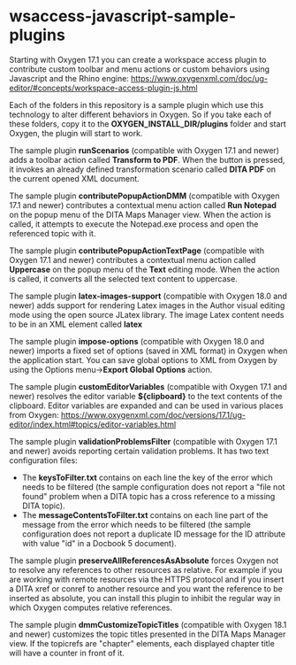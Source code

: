 # wsaccess-javascript-sample-plugins

Starting with Oxygen 17.1 you can create a workspace access plugin to contribute custom toolbar and menu actions or custom behaviors using Javascript and the Rhino engine:
https://www.oxygenxml.com/doc/ug-editor/#concepts/workspace-access-plugin-js.html

Each of the folders in this repository is a sample plugin which use this technology to alter different behaviors in Oxygen. So if you take each of these folders, copy it to the **OXYGEN_INSTALL_DIR/plugins** folder and start Oxygen, the plugin will start to work.

The sample plugin **runScenarios** (compatible with Oxygen 17.1 and newer) adds a toolbar action called **Transform to PDF**. When the button is pressed, it invokes an already defined transformation scenario called **DITA PDF** on the current opened XML document.

The sample plugin **contributePopupActionDMM** (compatible with Oxygen 17.1 and newer) contributes a contextual menu action called **Run Notepad** on the popup menu of the DITA Maps Manager view. When the action is called, it attempts to execute the Notepad.exe process and open the referenced topic with it.

The sample plugin **contributePopupActionTextPage** (compatible with Oxygen 17.1 and newer) contributes a contextual menu action called **Uppercase** on the popup menu of the **Text** editing mode. When the action is called, it converts all the selected text content to uppercase.

The sample plugin **latex-images-support** (compatible with Oxygen 18.0 and newer) adds support for rendering Latex images in the Author visual editing mode using the open source JLatex library. The image Latex content needs to be in an XML element called **latex**

The sample plugin **impose-options** (compatible with Oxygen 18.0 and newer) imports a fixed set of options (saved in XML format) in Oxygen when the application  start. You can save global options to XML from Oxygen by using the Options menu->**Export Global Options** action.

The sample plugin **customEditorVariables** (compatible with Oxygen 17.1 and newer) resolves the editor variable **${clipboard}** to the text contents of the clipboard. Editor variables are expanded and can be used in various places from Oxygen:
https://www.oxygenxml.com/doc/versions/17.1/ug-editor/index.html#topics/editor-variables.html

The sample plugin **validationProblemsFilter** (compatible with Oxygen 17.1 and newer) avoids reporting certain validation problems. It has two text configuration files:
   - The **keysToFilter.txt** contains on each line the key of the error which needs to be filtered (the sample configuration does not report a "file not found" problem when a DITA topic has a cross reference to a missing DITA topic).
   - The **messageContentsToFilter.txt** contains on each line part of the message from the error which needs to be filtered (the sample configuration does not report a duplicate ID message for the ID attribute with value "id" in a Docbook 5 document).

The sample plugin **preserveAllReferencesAsAbsolute** forces Oxygen not to resolve any references to other resources as relative. For example if you are working with remote resources via the HTTPS protocol and if you insert a DITA xref or conref to another resource and you want the reference to be inserted as absolute, you can install this plugin to inhibit the regular way in which Oxygen computes relative references.

The sample plugin **dmmCustomizeTopicTitles** (compatible with Oxygen 18.1 and newer) customizes the topic titles presented in the DITA Maps Manager view. If the topicrefs are "chapter" elements, each displayed chapter title will have a counter in front of it.
